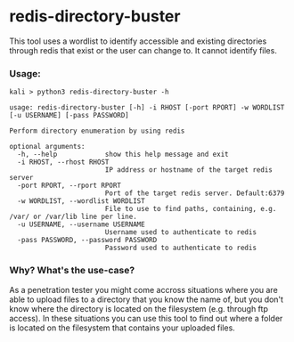 
# redis-directory-buster

This tool uses a wordlist to identify accessible and existing directories through redis that exist or the user can change to. It cannot identify files.


### Usage:

```
kali > python3 redis-directory-buster -h

usage: redis-directory-buster [-h] -i RHOST [-port RPORT] -w WORDLIST [-u USERNAME] [-pass PASSWORD]

Perform directory enumeration by using redis

optional arguments:
  -h, --help            show this help message and exit
  -i RHOST, --rhost RHOST
                        IP address or hostname of the target redis server
  -port RPORT, --rport RPORT
                        Port of the target redis server. Default:6379
  -w WORDLIST, --wordlist WORDLIST
                        File to use to find paths, containing, e.g. /var/ or /var/lib line per line.
  -u USERNAME, --username USERNAME
                        Username used to authenticate to redis
  -pass PASSWORD, --password PASSWORD
                        Password used to authenticate to redis
```


### Why? What's the use-case?

As a penetration tester you might come accross situations where you are able to upload files to a directory that you know the name of, but you don't know where the directory is located on the filesystem (e.g. through ftp access). In these situations you can use this tool to find out where a folder is located on the filesystem that contains your uploaded files.

